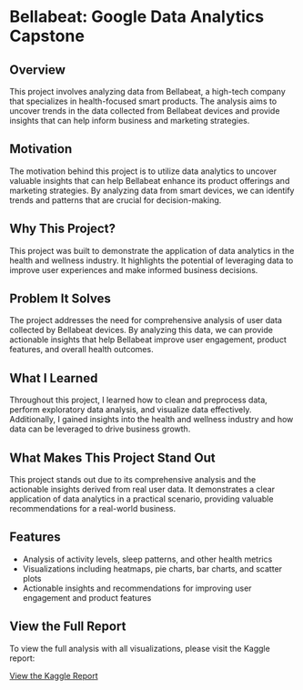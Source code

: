 # Bellabeat: Google Data Analytics Capstone

## Overview
This project involves analyzing data from Bellabeat, a high-tech company that specializes in health-focused smart products. The analysis aims to uncover trends in the data collected from Bellabeat devices and provide insights that can help inform business and marketing strategies.

## Motivation
The motivation behind this project is to utilize data analytics to uncover valuable insights that can help Bellabeat enhance its product offerings and marketing strategies. By analyzing data from smart devices, we can identify trends and patterns that are crucial for decision-making.

## Why This Project?
This project was built to demonstrate the application of data analytics in the health and wellness industry. It highlights the potential of leveraging data to improve user experiences and make informed business decisions.

## Problem It Solves
The project addresses the need for comprehensive analysis of user data collected by Bellabeat devices. By analyzing this data, we can provide actionable insights that help Bellabeat improve user engagement, product features, and overall health outcomes.

## What I Learned
Throughout this project, I learned how to clean and preprocess data, perform exploratory data analysis, and visualize data effectively. Additionally, I gained insights into the health and wellness industry and how data can be leveraged to drive business growth.

## What Makes This Project Stand Out
This project stands out due to its comprehensive analysis and the actionable insights derived from real user data. It demonstrates a clear application of data analytics in a practical scenario, providing valuable recommendations for a real-world business.

## Features
- Analysis of activity levels, sleep patterns, and other health metrics
- Visualizations including heatmaps, pie charts, bar charts, and scatter plots
- Actionable insights and recommendations for improving user engagement and product features

## View the Full Report
To view the full analysis with all visualizations, please visit the Kaggle report:

[View the Kaggle Report](https://www.kaggle.com/code/katikimble/bellabeat-google-data-analytics-capstone)
